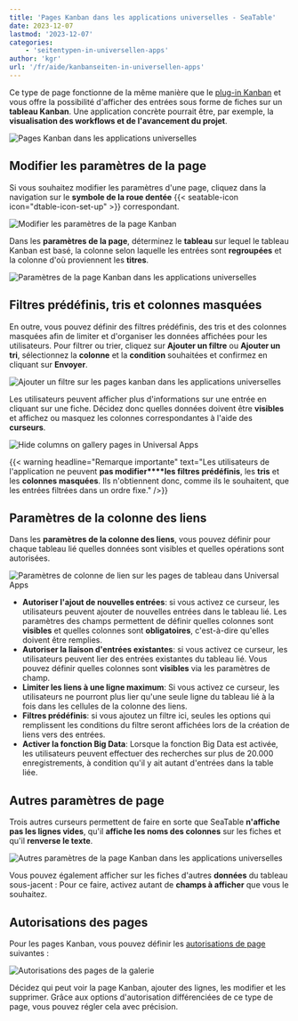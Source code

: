 ```yaml
---
title: 'Pages Kanban dans les applications universelles - SeaTable'
date: 2023-12-07
lastmod: '2023-12-07'
categories:
    - 'seitentypen-in-universellen-apps'
author: 'kgr'
url: '/fr/aide/kanbanseiten-in-universellen-apps'
---
```


Ce type de page fonctionne de la même manière que le [plug-in Kanban](https://seatable.io/fr/docs/plugins/anleitung-zum-kanban-plugin/) et vous offre la possibilité d'afficher des entrées sous forme de fiches sur un **tableau Kanban**. Une application concrète pourrait être, par exemple, la **visualisation des workflows et de l'avancement du projet**.

![Pages Kanban dans les applications universelles](images/Kanbanseiten-in-Universellen-Apps.png)

## Modifier les paramètres de la page

Si vous souhaitez modifier les paramètres d'une page, cliquez dans la navigation sur le **symbole de la roue dentée** {{< seatable-icon icon="dtable-icon-set-up" >}} correspondant.

![Modifier les paramètres de la page Kanban](https://seatable.io/wp-content/uploads/2023/12/Einstellungen-der-Kanbanseite-aendern.png)

Dans les **paramètres de la page**, déterminez le **tableau** sur lequel le tableau Kanban est basé, la colonne selon laquelle les entrées sont **regroupées** et la colonne d'où proviennent les **titres**.

![Paramètres de la page Kanban dans les applications universelles](images/Seiteneinstellungen-der-Kanbanseite-in-Universellen-Apps.png)

## Filtres prédéfinis, tris et colonnes masquées

En outre, vous pouvez définir des filtres prédéfinis, des tris et des colonnes masquées afin de limiter et d'organiser les données affichées pour les utilisateurs. Pour filtrer ou trier, cliquez sur **Ajouter un filtre** ou **Ajouter un tri**, sélectionnez la **colonne** et la **condition** souhaitées et confirmez en cliquant sur **Envoyer**.

![Ajouter un filtre sur les pages kanban dans les applications universelles](images/Add-filter-on-kanban-pages-in-Universal-Apps.png)

Les utilisateurs peuvent afficher plus d'informations sur une entrée en cliquant sur une fiche. Décidez donc quelles données doivent être **visibles** et affichez ou masquez les colonnes correspondantes à l'aide des **curseurs**.

![Hide columns on gallery pages in Universal Apps](images/Hide-columns-on-gallery-pages-in-Universal-Apps-1.png)

{{< warning  headline="Remarque importante"  text="Les utilisateurs de l'application ne peuvent **pas modifier****les filtres prédéfinis**, les **tris** et les **colonnes masquées**. Ils n'obtiennent donc, comme ils le souhaitent, que les entrées filtrées dans un ordre fixe." />}}

## Paramètres de la colonne des liens

Dans les **paramètres de la colonne des liens**, vous pouvez définir pour chaque tableau lié quelles données sont visibles et quelles opérations sont autorisées.

![Paramètres de colonne de lien sur les pages de tableau dans Universal Apps](images/Link-column-settings-on-table-pages-in-Universal-Apps.png)

- **Autoriser l'ajout de nouvelles entrées**: si vous activez ce curseur, les utilisateurs peuvent ajouter de nouvelles entrées dans le tableau lié. Les paramètres des champs permettent de définir quelles colonnes sont **visibles** et quelles colonnes sont **obligatoires**, c'est-à-dire qu'elles doivent être remplies.
- **Autoriser la liaison d'entrées existantes**: si vous activez ce curseur, les utilisateurs peuvent lier des entrées existantes du tableau lié. Vous pouvez définir quelles colonnes sont **visibles** via les paramètres de champ.
- **Limiter les liens à une ligne maximum**: Si vous activez ce curseur, les utilisateurs ne pourront plus lier qu'une seule ligne du tableau lié à la fois dans les cellules de la colonne des liens.
- **Filtres prédéfinis**: si vous ajoutez un filtre ici, seules les options qui remplissent les conditions du filtre seront affichées lors de la création de liens vers des entrées.
- **Activer la fonction Big Data**: Lorsque la fonction Big Data est activée, les utilisateurs peuvent effectuer des recherches sur plus de 20.000 enregistrements, à condition qu'il y ait autant d'entrées dans la table liée.

## Autres paramètres de page

Trois autres curseurs permettent de faire en sorte que SeaTable **n'affiche pas les lignes vides**, qu'il **affiche les noms des colonnes** sur les fiches et qu'il **renverse le texte**.

![Autres paramètres de la page Kanban dans les applications universelles](images/Weitere-Seiteneinstellungen-der-Kanbanseite-in-Universellen-Apps.png)

Vous pouvez également afficher sur les fiches d'autres **données** du tableau sous-jacent : Pour ce faire, activez autant de **champs à afficher** que vous le souhaitez.

## Autorisations des pages

Pour les pages Kanban, vous pouvez définir les [autorisations de page](https://seatable.io/fr/docs/apps/seitenberechtigungen-in-einer-universellen-app/) suivantes :

![Autorisations des pages de la galerie](images/Seitenberechtigungen-von-Galerieseiten.png)

Décidez qui peut voir la page Kanban, ajouter des lignes, les modifier et les supprimer. Grâce aux options d'autorisation différenciées de ce type de page, vous pouvez régler cela avec précision.
